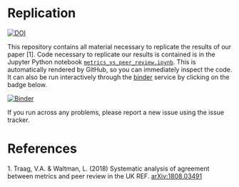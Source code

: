 # Replication

[![DOI](https://zenodo.org/badge/144256394.svg)](https://zenodo.org/badge/latestdoi/144256394)

This repository contains all material necessary to replicate the results of our paper [1]. Code necessary to replicate our results is contained is in the Jupyter Python notebook [`metrics_vs_peer_review.ipynb`](metrics_vs_peer_review.ipynb). This is automatically rendered by GitHub, so you can immediately inspect the code. It can also be run interactively through the <a href="https://mybinder.readthedocs.io/en/latest/">binder</a> service by clicking on the badge below.

[![Binder](https://mybinder.org/badge.svg)](https://mybinder.org/v2/gh/vtraag/replication-uk-ref-2014/master?filepath=metrics_vs_peer_review.ipynb)

If you run across any problems, please report a new issue using the issue tracker.

# References

<a name="1">1.</a> Traag, V.A. & Waltman, L. (2018) Systematic analysis of agreement between metrics and peer review in the UK REF. [arXiv:1808.03491](https://arxiv.org/abs/1808.03491)
